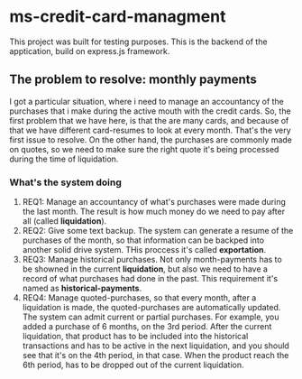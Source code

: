 # ms-credit-card-managment

This project was built for testing purposes. This is the backend of the apptication, build on express.js framework.

## The problem to resolve: monthly payments

I got a particular situation, where i need to manage an accountancy of the purchases that i make during the active mouth with the credit cards. So, the first problem that we have here, is that the are many cards, and because of that we have different card-resumes to look at every month. That's the very first issue to resolve.
On the other hand, the purchases are commonly made on quotes, so we need to make sure the right quote it's being processed during the time of liquidation.

### What's the system doing

1. REQ1: Manage an accountancy of what's purchases were made during the last month. The result is how much money do we need to pay after all (called __liquidation__).
2. REQ2: Give some text backup. The system can generate a resume of the purchases of the month, so that information can be backped into another solid drive system. THis proccess it's called __exportation__.
3. REQ3: Manage historical purchases. Not only month-payments has to be showned in the current __liquidation__, but also we need to have a record of what purchases had done in the past. This requirement it's named as __historical-payments__.
4. REQ4: Manage quoted-purchases, so that every month, after a liquidation is made, the quoted-purchases are automatically updated. The system can admit current or partial purchases. For example, you added a purchase of 6 months, on the 3rd period. After the current liquidation, that product has to be included into the historical transactions and has to be active in the next liquidation, and you should see that it's on the 4th period, in that case. When the product reach the 6th period, has to be dropped out of the current liquidation.
